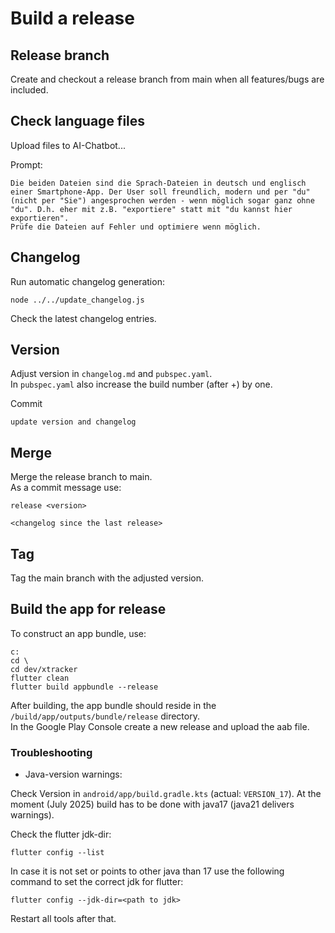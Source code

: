 # Build a release

## Release branch

Create and checkout a release branch from main when all features/bugs are included.

## Check language files

Upload files to AI-Chatbot...

Prompt:

````aiprompt
Die beiden Dateien sind die Sprach-Dateien in deutsch und englisch einer Smartphone-App. Der User soll freundlich, modern und per "du" (nicht per "Sie") angesprochen werden - wenn möglich sogar ganz ohne "du". D.h. eher mit z.B. "exportiere" statt mit "du kannst hier exportieren".
Prüfe die Dateien auf Fehler und optimiere wenn möglich.
````

## Changelog

Run automatic changelog generation:

```shell
node ../../update_changelog.js
```

Check the latest changelog entries.

## Version

Adjust version in `changelog.md` and `pubspec.yaml`.  
In `pubspec.yaml` also increase the build number (after +) by one.

Commit

````
update version and changelog
````

## Merge

Merge the release branch to main.  
As a commit message use:

```
release <version>

<changelog since the last release>
```

## Tag

Tag the main branch with the adjusted version.

## Build the app for release

To construct an app bundle, use:

````shell
c:
cd \
cd dev/xtracker
flutter clean
flutter build appbundle --release
````

After building, the app bundle should reside in the `/build/app/outputs/bundle/release` directory.  
In the Google Play Console create a new release and upload the aab file.

### Troubleshooting

- Java-version warnings:

Check Version in `android/app/build.gradle.kts` (actual: `VERSION_17`).
At the moment (July 2025) build has to be done with java17 (java21 delivers warnings).

Check the flutter jdk-dir:

````shell
flutter config --list
````

In case it is not set or points to other java than 17 use the following command to set the correct jdk for flutter:

````shell
flutter config --jdk-dir=<path to jdk>
````

Restart all tools after that.